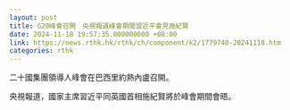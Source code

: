 ```yaml
---
layout: post
title: G20峰會召開　央視報道峰會期間習近平會見施紀賢
date: 2024-11-18 19:57:35.000000000 +08:00
link: https://news.rthk.hk/rthk/ch/component/k2/1779740-20241118.htm
categories: rthk
---
```


二十國集團領導人峰會在巴西里約熱內盧召開。

央視報道，國家主席習近平同英國首相施紀賢將於峰會期間會晤。
